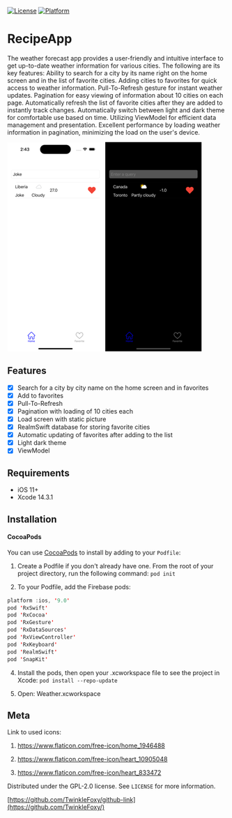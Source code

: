
[![License][license-image]][license-url]
[![Platform](https://img.shields.io/cocoapods/p/LFAlertController.svg?style=flat)](https://www.apple.com)

# RecipeApp

The weather forecast app provides a user-friendly and intuitive interface to get up-to-date weather information for various cities. The following are its key features:
Ability to search for a city by its name right on the home screen and in the list of favorite cities.
Adding cities to favorites for quick access to weather information.
Pull-To-Refresh gesture for instant weather updates.
Pagination for easy viewing of information about 10 cities on each page.
Automatically refresh the list of favorite cities after they are added to instantly track changes.
Automatically switch between light and dark theme for comfortable use based on time.
Utilizing ViewModel for efficient data management and presentation.
Excellent performance by loading weather information in pagination, minimizing the load on the user's device.

![MainLight][screenshot1-url]
![MainDark][screenshot2-url]

## Features

- [x] Search for a city by city name on the home screen and in favorites
- [x] Add to favorites
- [x] Pull-To-Refresh
- [x] Pagination with loading of 10 cities each
- [x] Load screen with static picture
- [x] RealmSwift database for storing favorite cities
- [x] Automatic updating of favorites after adding to the list
- [x] Light dark theme
- [x] ViewModel

## Requirements

- iOS 11+
- Xcode 14.3.1

## Installation

#### CocoaPods
You can use [CocoaPods](http://cocoapods.org/) to install by adding to your `Podfile`:

1. Create a Podfile if you don't already have one. From the root of your project directory, run the following command: `pod init`

2. To your Podfile, add the Firebase pods:

```swift
platform :ios, '9.0'
pod 'RxSwift'
pod 'RxCocoa'
pod 'RxGesture'
pod 'RxDataSources'
pod 'RxViewController'
pod 'RxKeyboard'
pod 'RealmSwift'
pod 'SnapKit'
```

4. Install the pods, then open your .xcworkspace file to see the project in Xcode: `pod install --repo-update`

5. Open: Weather.xcworkspace

## Meta

Link to used icons: 

1. https://www.flaticon.com/free-icon/home_1946488

2. https://www.flaticon.com/free-icon/heart_10905048

3. https://www.flaticon.com/free-icon/heart_833472


Distributed under the GPL-2.0 license. See ``LICENSE`` for more information.

[https://github.com/TwinkleFoxy/github-link](https://github.com/TwinkleFoxy/)

[swift-url]: https://swift.org/
[license-url]: https://github.com/TwinkleFoxy/Weather/blob/main/LICENSE
[license-image]: https://img.shields.io/github/license/TwinkleFoxy/Weather?color=brightgreen
[license-url]: https://github.com/TwinkleFoxy/Weather/blob/main/LICENSE
[screenshot1-url]: https://github.com/TwinkleFoxy/Weather/blob/main/Screenshots/MainLight.png
[screenshot2-url]: https://github.com/TwinkleFoxy/Weather/blob/main/Screenshots/MainDark.png
